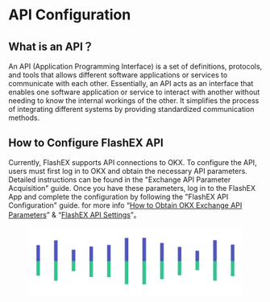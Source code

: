 # API Configuration

## What is an API？

An API (Application Programming Interface) is a set of definitions, protocols, and tools that allows different software applications or services to communicate with each other. Essentially, an API acts as an interface that enables one software application or service to interact with another without needing to know the internal workings of the other. It simplifies the process of integrating different systems by providing standardized communication methods.

## How to Configure FlashEX API

Currently, FlashEX supports API connections to OKX. To configure the API, users must first log in to OKX and obtain the necessary API parameters. Detailed instructions can be found in the "Exchange API Parameter Acquisition" guide. Once you have these parameters, log in to the FlashEX App and complete the configuration by following the "FlashEX API Configuration" guide. for more info “[How to Obtain OKX Exchange API Parameters](api1.md#how-to-obtain-okx-exchange-api-parameters)” & “[FlashEX API Settings](api2.md)”。

<figure><img src="../../.gitbook/assets/Pagination.png" alt=""><figcaption></figcaption></figure>

